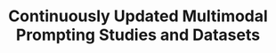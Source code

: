 ---
title: Continuously Updated Multimodal Prompting Studies and Datasets
layout: post
post-image: "https://raw.githubusercontent.com/thedevslot/WhatATheme/master/assets/images/prompt.jpeg"
description: In this study, we propose methods that leverage large pretrained language models for table question answering. Results have shown that the methods are effective compared with finetuned models in this area.
tags:
- NLP
- Multimodal
---